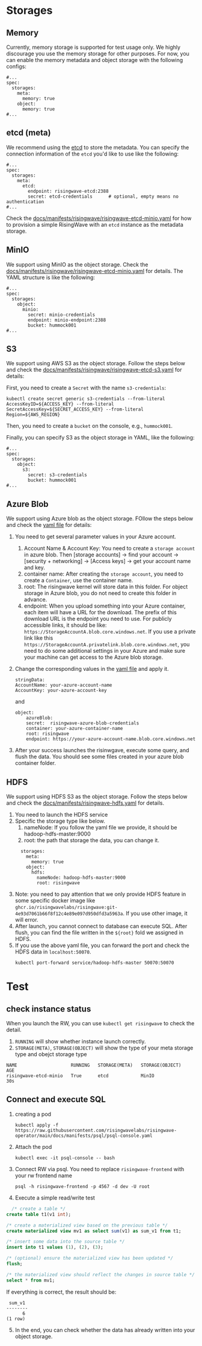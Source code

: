# Storages

## Memory

Currently, memory storage is supported for test usage only. We highly discourage you use the memory storage for other
purposes. For now, you can enable the memory metadata and object storage with the following configs:

```yamlex
#...
spec:
  storages:
    meta:
      memory: true
    object:
      memory: true
#...
```

## etcd (meta)

We recommend using the [etcd](https://etcd.io/) to store the metadata. You can specify the connection information of
the `etcd` you'd like to use like the following:

```yamlex
#...
spec:
  storages:
    meta:
      etcd: 
        endpoint: risingwave-etcd:2388
        secret: etcd-credentials      # optional, empty means no authentication 
#...
```

Check the [docs/manifests/risingwave/risingwave-etcd-minio.yaml](/docs/manifests/risingwave/risingwave-etcd-minio.yaml) for how to
provision a simple RisingWave with an `etcd` instance as the metadata storage.

## MinIO

We support using MinIO as the object storage. Check
the [docs/manifests/risingwave/risingwave-etcd-minio.yaml](/docs/manifests/risingwave/risingwave-etcd-minio.yaml) for details. The
YAML structure is like the following:

```yamlex
#...
spec:
  storages:
    object:
      minio:
        secret: minio-credentials
        endpoint: minio-endpoint:2388
        bucket: hummock001
#...
```

## S3

We support using AWS S3 as the object storage. Follow the steps below and check
the [docs/manifests/risingwave/risingwave-etcd-s3.yaml](/docs/manifests/risingwave/risingwave-etcd-s3.yaml) for details:

First, you need to create a `Secret` with the name `s3-credentials`:

```shell
kubectl create secret generic s3-credentials --from-literal AccessKeyID=${ACCESS_KEY} --from-literal SecretAccessKey=${SECRET_ACCESS_KEY} --from-literal Region=${AWS_REGION}
```

Then, you need to create a `bucket` on the console, e.g., `hummock001`.

Finally, you can specify S3 as the object storage in YAML, like the following:

```yamlex
#...
spec:
  storages:
    object:
      s3:
        secret: s3-credentials
        bucket: hummock001
#...
```

## Azure Blob

We support using Azure blob as the object storage. FOllow the steps below and check the [yaml file](/docs/manifests/risingwave/risingwave-azure.yaml) for details:


1. You need to get several parameter values in your Azure account. 
   1. Account Name & Account Key: You need to create a `storage account` in azure blob. Then [storage accounts] -> find your account -> [security + networking] -> [Access keys] -> get your account name and key.
   2. container name: After creating the `storage account`, you need to create a `Container`, use the container name.
   3. root: The risingwave kernel will store data in this folder. For object storage in Azure blob, you do not need to create this folder in advance.
   4. endpoint: When you upload something into your Azure container, each item will have a URL for the download. The prefix of this download URL is the endpoint you need to use. For publicly accessible links, it should be like: `https://StorageAccountA.blob.core.windows.net`. If you use a private link like this `https://StorageAccountA.privatelink.blob.core.windows.net`, you need to do some additional settings in your Azure and make sure your machine can get access to the Azure blob storage.
2. Change the corresponding values in the [yaml file](/docs/manifests/risingwave/risingwave-azure.yaml) and apply it.

    ```yamlex
    stringData:
    AccountName: your-azure-account-name
    AccountKey: your-azure-account-key
    ```
    and 

    ```yamlex
    object:
        azureBlob: 
        secret:  risingwave-azure-blob-credentials
        container: your-azure-container-name
        root: risingwave
        endpoint: https://your-azure-account-name.blob.core.windows.net
    ```
3. After your success launches the risinwgave, execute some query, and flush the data. You should see some files created in your azure blob container folder.


## HDFS
We support using HDFS S3 as the object storage. Follow the steps below and check
the [docs/manifests/risingwave-hdfs.yaml](/docs/manifests/risingwave/risingwave-hdfs.yaml) for details. 
1. You need to launch the HDFS service
2. Specific the storage type like below. 
   1. nameNode: If you follow the yaml file we provide, it should be hadoop-hdfs-master:9000
   2. root: the path that storage the data, you can change it.
    ```yamlex
      storages:
        meta:
          memory: true
        object:
          hdfs:
            nameNode: hadoop-hdfs-master:9000
            root: risingwave

    ```
3. Note: you need to pay attention that we only provide HDFS feature in some specific docker image like `ghcr.io/risingwavelabs/risingwave:git-4e93d7061b66f8f12c4e89e097d950dfd3a5963a`. If you use other image, it will error.
4. After launch, you cannot connect to database can execute SQL. After flush, you can find the file written in the `${root}` fold we assigned in HDFS.
5. If you use the above yaml file, you can forward the port and check the HDFS data in `localhost:50070`.
   ```
   kubectl port-forward service/hadoop-hdfs-master 50070:50070
   ```


# Test

## check instance status
When you launch the RW, you can use `kubectl get risingwave` to check the detail. 
1. `RUNNING` will show whether instance launch correctly.
2. `STORAGE(META)`, `STORAGE(OBJECT)` will show the type of your meta storage type and obejct storage type
```
NAME                    RUNNING   STORAGE(META)   STORAGE(OBJECT)   AGE
risingwave-etcd-minio   True      etcd            MinIO             30s
```
## Connect and execute SQL
1. creating a pod
   ```
   kubectl apply -f https://raw.githubusercontent.com/risingwavelabs/risingwave-operator/main/docs/manifests/psql/psql-console.yaml
   ```
2. Attach the pod
   ```
   kubectl exec -it psql-console -- bash
   ```
3. Connect RW via psql. You need to replace `risingwave-frontend` with your rw frontend name
   ```
   psql -h risingwave-frontend -p 4567 -d dev -U root
   ```
4. Execute a simple read/write test
  ```sql  
    /* create a table */
  create table t1(v1 int);

  /* create a materialized view based on the previous table */
  create materialized view mv1 as select sum(v1) as sum_v1 from t1;

  /* insert some data into the source table */
  insert into t1 values (1), (2), (3);

  /* (optional) ensure the materialized view has been updated */
  flush;

  /* the materialized view should reflect the changes in source table */
  select * from mv1;
  ```

  If everything is correct, the result should be:
  ```
   sum_v1
  --------
        6
  (1 row)
  ```
5. In the end, you can check whether the data has already written into your object storage.